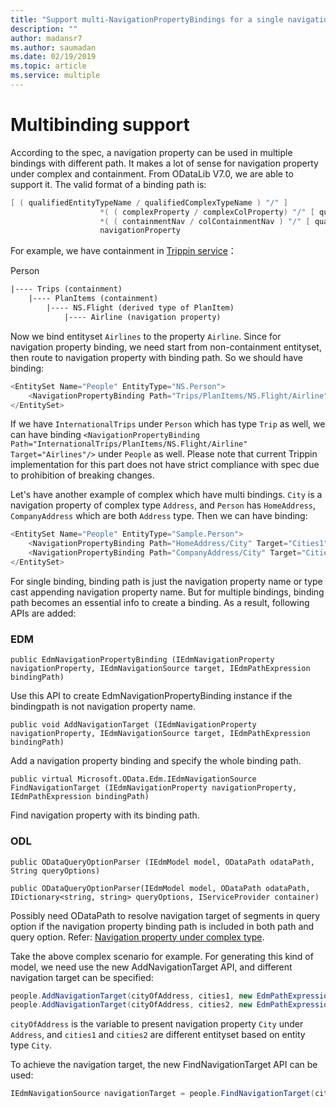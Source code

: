 ```yaml
---
title: "Support multi-NavigationPropertyBindings for a single navigation property"
description: ""
author: madansr7
ms.author: saumadan
ms.date: 02/19/2019
ms.topic: article
ms.service: multiple
---
```

# Multibinding support

According to the spec, a navigation property can be used in multiple bindings with different path. It makes a lot of sense for navigation property under complex and containment. From ODataLib V7.0, we are able to support it.
The valid format of a binding path is:
```C#
[ ( qualifiedEntityTypeName / qualifiedComplexTypeName ) "/" ] 
                    *( ( complexProperty / complexColProperty) "/" [ qualifiedComplexTypeName "/" ] ) 
                    *( ( containmentNav / colContainmentNav ) "/" [ qualifiedEntityTypeName "/" ] )
                    navigationProperty
```

For example, we have containment in [Trippin service](https://services.odata.org/V4/(S(qqntzoewadope25a3bh2d5bi))/TripPinServiceRW/$metadata)：

Person

```html
|---- Trips (containment)
    |---- PlanItems (containment)
        |---- NS.Flight (derived type of PlanItem)
            |---- Airline (navigation property)
```

Now we bind entityset `Airlines` to the property `Airline`. Since for navigation property binding, we need start from non-containment entityset, then route to navigation property with binding path. So we should have binding:

```C#
<EntitySet Name="People" EntityType="NS.Person">
    <NavigationPropertyBinding Path="Trips/PlanItems/NS.Flight/Airline" Target="Airlines"/>
</EntitySet>
```

If we have `InternationalTrips` under `Person` which has type `Trip` as well, we can have binding `<NavigationPropertyBinding Path="InternationalTrips/PlanItems/NS.Flight/Airline" Target="Airlines"/>` under `People` as well.
Please note that current Trippin implementation for this part does not have strict compliance with spec due to prohibition of breaking changes.

Let's have another example of complex which have multi bindings. `City` is a navigation property of complex type `Address`, and `Person` has `HomeAddress`, `CompanyAddress` which are both `Address` type. Then we can have binding:

```C#
<EntitySet Name="People" EntityType="Sample.Person">
    <NavigationPropertyBinding Path="HomeAddress/City" Target="Cities1" />
    <NavigationPropertyBinding Path="CompanyAddress/City" Target="Cities2" />
</EntitySet>
```

For single binding, binding path is just the navigation property name or type cast appending navigation property name. But for multiple bindings, binding path becomes an essential info to create a binding.
As a result, following APIs are added:

### EDM ###
`public EdmNavigationPropertyBinding (IEdmNavigationProperty navigationProperty, IEdmNavigationSource target, IEdmPathExpression bindingPath)`

Use this API to create EdmNavigationPropertyBinding instance if the bindingpath is not navigation property name.

 `public void AddNavigationTarget (IEdmNavigationProperty navigationProperty, IEdmNavigationSource target, IEdmPathExpression bindingPath)`

Add a navigation property binding and specify the whole binding path.

`public virtual Microsoft.OData.Edm.IEdmNavigationSource FindNavigationTarget (IEdmNavigationProperty navigationProperty, IEdmPathExpression bindingPath)`

Find navigation property with its binding path.

### ODL ###
`public ODataQueryOptionParser (IEdmModel model, ODataPath odataPath, String queryOptions)`

`public ODataQueryOptionParser(IEdmModel model, ODataPath odataPath, IDictionary<string, string> queryOptions, IServiceProvider container)`

Possibly need ODataPath to resolve navigation target of segments in query option if the navigation property binding path is included in both path and query option. Refer: [Navigation property under complex type](https://luoyan0517.github.io/odata.net/v7/#06-18-navigation-under-complex).

Take the above complex scenario for example. For generating this kind of model, we need use the new AddNavigationTarget API, and different navigation target can be specified:

```C#
people.AddNavigationTarget(cityOfAddress, cities1, new EdmPathExpression("HomeAddress/City"));
people.AddNavigationTarget(cityOfAddress, cities2, new EdmPathExpression("Addresses/City"));
```

`cityOfAddress` is the variable to present navigation property `City` under `Address`, and `cities1` and `cities2` are different entityset based on entity type `City`.

To achieve the navigation target, the new FindNavigationTarget API can be used:

```C#
IEdmNavigationSource navigationTarget = people.FindNavigationTarget(cityOfAddress, new EdmPathExpression("HomeAddress/City"));
```
